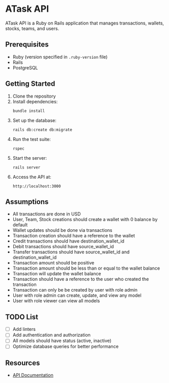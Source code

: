 # ATask API

ATask API is a Ruby on Rails application that manages transactions, wallets, stocks, teams, and users.

## Prerequisites

- Ruby (version specified in `.ruby-version` file)
- Rails
- PostgreSQL

## Getting Started

1. Clone the repository
2. Install dependencies:
   ```
   bundle install
   ```
3. Set up the database:
   ```
   rails db:create db:migrate
   ```
4. Run the test suite:
   ```
   rspec
   ```
5. Start the server:
   ```
   rails server
   ```
6. Access the API at:
   ```
   http://localhost:3000
   ```

## Assumptions

- All transactions are done in USD
- User, Team, Stock creations should create a wallet with 0 balance by default
- Wallet updates should be done via transactions
- Transaction creation should have a reference to the wallet
- Credit transactions should have destination_wallet_id
- Debit transactions should have source_wallet_id
- Transfer transactions should have source_wallet_id and destination_wallet_id
- Transaction amount should be positive
- Transaction amount should be less than or equal to the wallet balance
- Transaction will update the wallet balance
- Transaction should have a reference to the user who created the transaction
- Transaction can only be be created by user with role admin
- User with role admin can create, update, and view any model
- User with role viewer can view all models

## TODO List

- [ ] Add linters
- [ ] Add authentication and authorization
- [ ] All models should have status (active, inactive)
- [ ] Optimize database queries for better performance

## Resources

- [API Documentation](https://documenter.getpostman.com/view/34866725/2sAXjDeafm)
